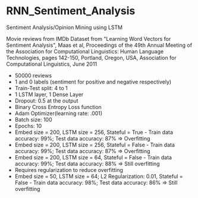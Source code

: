 # RNN_Sentiment_Analysis
Sentiment Analysis/Opinion Mining using LSTM

Movie reviews from IMDb Dataset from "Learning Word Vectors for Sentiment Analysis", Maas et al, Proceedings of the 49th Annual Meeting of the Association for Computational Linguistics: Human Language Technologies, pages 142-150, Portland, Oregon, USA, Association for Computational Linguistics, June 2011


* 50000 reviews
* 1 and 0 labels (sentiment for positive and negative respectively)
* Train-Test split: 4 to 1
* 1 LSTM layer, 1 Dense Layer
* Dropout: 0.5 at the output     
* Binary Cross Entropy Loss function    
* Adam Optimizer(learning rate: .001)
* Batch size: 100
* Epochs: 10
* Embed size = 200, LSTM size = 256, Stateful = True - Train data accuracy: 99%; Test data accuracy: 87% => Overfitting
* Embed size = 200, LSTM size = 256, Stateful = False - Train data accuracy: 99%; Test data accuracy: 87% => Overfitting
* Embed size = 200, LSTM size = 64, Stateful = False - Train data accuracy: 99%; Test data accuracy: 88% => Still overfitting
* Requires regularization to reduce overfitting
* Embed size = 50, LSTM size = 64; L2 Regularization: 0.01, Stateful = False - Train data accuracy: 98%; Test data accuracy: 86% => Still overfitting
